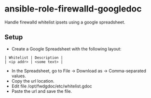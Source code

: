 # ansible-role-firewalld-googledoc
Handle firewalld whitelist ipsets using a google spreadsheet.

## Setup
* Create a Google Spreadsheet with the following layout:
```
| Whitelist | Description |
| <ip addr> | <some text> |
```
* In the Spreadsheet, go to File -> Download as -> Comma-separated values.
* Copy the url location.
* Edit file /opt/fwdgdoc/etc/whitelist.gdoc
* Paste the url and save the file.
